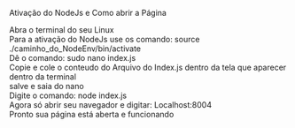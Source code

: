 Ativação do NodeJs e Como abrir a Página

Abra o terminal do seu Linux   
Para a ativação do NodeJs use os comando: source ./caminho_do_NodeEnv/bin/activate   
Dê o comando: sudo nano index.js   
Copie e cole o conteudo do Arquivo do Index.js dentro da tela que aparecer dentro da terminal   
salve e saia do nano  
Digite o comando: node index.js   
Agora só abrir seu navegador e digitar: Localhost:8004   
Pronto sua página está aberta e funcionando   
